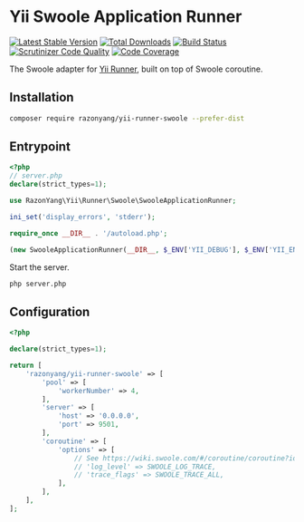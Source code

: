 # Yii Swoole Application Runner

[![Latest Stable Version](https://poser.pugx.org/razonyang/yii-runner-swoole/v/stable.png)](https://packagist.org/packages/razonyang/yii-runner-swoole)
[![Total Downloads](https://poser.pugx.org/razonyang/yii-runner-swoole/downloads.png)](https://packagist.org/packages/razonyang/yii-runner-swoole)
[![Build Status](https://github.com/razonyang/yii-runner-swoole/workflows/build/badge.svg)](https://github.com/razonyang/yii-runner-swoole/actions)
[![Scrutinizer Code Quality](https://scrutinizer-ci.com/g/razonyang/yii-runner-swoole/badges/quality-score.png?b=main)](https://scrutinizer-ci.com/g/razonyang/yii-runner-swoole/?branch=main)
[![Code Coverage](https://scrutinizer-ci.com/g/razonyang/yii-runner-swoole/badges/coverage.png?b=main)](https://scrutinizer-ci.com/g/razonyang/yii-runner-swoole/?branch=main)

The Swoole adapter for [Yii Runner](https://github.com/yiisoft/yii-runner), built on top of Swoole coroutine.

## Installation

```bash
composer require razonyang/yii-runner-swoole --prefer-dist
```

## Entrypoint

```php
<?php
// server.php
declare(strict_types=1);

use RazonYang\Yii\Runner\Swoole\SwooleApplicationRunner;

ini_set('display_errors', 'stderr');

require_once __DIR__ . '/autoload.php';

(new SwooleApplicationRunner(__DIR__, $_ENV['YII_DEBUG'], $_ENV['YII_ENV']))->run();
```

Start the server.

```bash
php server.php
```

## Configuration

```php
<?php

declare(strict_types=1);

return [
    'razonyang/yii-runner-swoole' => [
        'pool' => [
            'workerNumber' => 4,
        ],
        'server' => [
            'host' => '0.0.0.0',
            'port' => 9501,
        ],
        'coroutine' => [
            'options' => [
                // See https://wiki.swoole.com/#/coroutine/coroutine?id=set.
                // 'log_level' => SWOOLE_LOG_TRACE,
                // 'trace_flags' => SWOOLE_TRACE_ALL,
            ],
        ],
    ],
];
```
